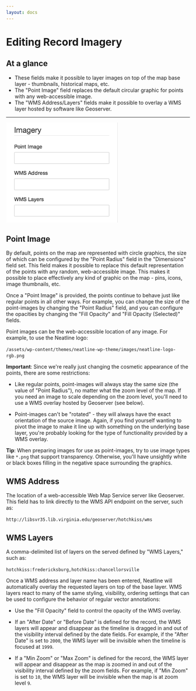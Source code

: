 ```yaml
---
layout: docs
---
```

# Editing Record Imagery

## At a glance

  - These fields make it possible to layer images on top of the map base layer - thumbnails, historical maps, etc.
  - The "Point Image" field replaces the default circular graphic for points with any web-accessible image.
  - The "WMS Address/Layers" fields make it possible to overlay a WMS layer hosted by software like Geoserver.

---

![Screenshot of Imagery Fields](/assets/wp-content/uploads/2014/01/style-imagery.png)

## Point Image

By default, points on the map are represented with circle graphics, the size of which can be configured by the "Point Radius" field in the "Dimensions" field set. This field makes it possible to replace this default representation of the points with any random, web-accessible image. This makes it possible to place effectively any kind of graphic on the map - pins, icons, image thumbnails, etc.

Once a "Point Image" is provided, the points continue to behave just like regular points in all other ways. For example, you can change the size of the point-images by changing the "Point Radius" field, and you can configure the opacities by changing the "Fill Opacity" and "Fill Opacity (Selected)" fields.

Point images can be the web-accessible location of any image. For example, to use the Neatline logo:

`/assets/wp-content/themes/neatline-wp-theme/images/neatline-logo-rgb.png`

**Important**: Since we're really just changing the cosmetic appearance of the points, there are some restrictions:

  - Like regular points, point-images will always stay the same size (the value of "Point Radius"), no matter what the zoom level of the map. If you need an image to scale depending on the zoom level, you'll need to use a WMS overlay hosted by Geoserver (see below).

  - Point-images can't be "rotated" - they will always have the exact orientation of the source image. Again, if you find yourself wanting to pivot the image to make it line up with something on the underlying base layer, you're probably looking for the type of functionality provided by a WMS overlay.

**Tip**: When preparing images for use as point-images, try to use image types like `*.png` that support transparency. Otherwise, you'll have unsightly white or black boxes filling in the negative space surrounding the graphics.

## WMS Address

The location of a web-accessible Web Map Service server like Geoserver. This field has to link directly to the WMS API endpoint on the server, such as:

`http://libsvr35.lib.virginia.edu/geoserver/hotchkiss/wms`

## WMS Layers

A comma-delimited list of layers on the served defined by "WMS Layers," such as:

`hotchkiss:fredericksburg,hotchkiss:chancellorsville`

Once a WMS address and layer name has been entered, Neatline will automatically overlay the requested layers on top of the base layer. WMS layers react to many of the same styling, visibility, ordering settings that can be used to configure the behavior of regular vector annotations:

  - Use the "Fill Opacity" field to control the opacity of the WMS overlay.

  - If an "After Date" or "Before Date" is defined for the record, the WMS layers will appear and disappear as the timeline is dragged in and out of the visibility interval defined by the date fields. For example, if the "After Date" is set to `2000`, the WMS layer will be invisible when the timeline is focused at `1999`.

  - If a "Min Zoom" or "Max Zoom" is defined for the record, the WMS layer will appear and disappear as the map is zoomed in and out of the visibility interval defined by the zoom fields. For example, if "Min Zoom" is set to `10`, the WMS layer will be invisible when the map is at zoom level `9`.
